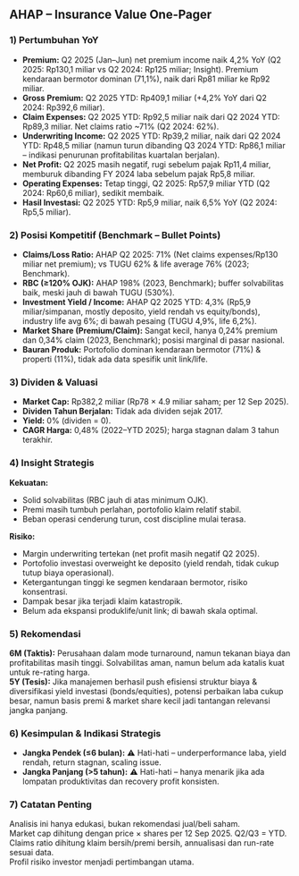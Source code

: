 ## AHAP – Insurance Value One-Pager

### 1) Pertumbuhan YoY
- **Premium:** Q2 2025 (Jan–Jun) net premium income naik 4,2% YoY (Q2 2025: Rp130,1 miliar vs Q2 2024: Rp125 miliar; Insight). Premium kendaraan bermotor dominan (71,1%), naik dari Rp81 miliar ke Rp92 miliar.
- **Gross Premium:** Q2 2025 YTD: Rp409,1 miliar (+4,2% YoY dari Q2 2024: Rp392,6 miliar).
- **Claim Expenses:** Q2 2025 YTD: Rp92,5 miliar naik dari Q2 2024 YTD: Rp89,3 miliar. Net claims ratio ~71% (Q2 2024: 62%).
- **Underwriting Income:** Q2 2025 YTD: Rp39,2 miliar, naik dari Q2 2024 YTD: Rp48,5 miliar (namun turun dibanding Q3 2024 YTD: Rp86,1 miliar – indikasi penurunan profitabilitas kuartalan berjalan).
- **Net Profit:** Q2 2025 masih negatif, rugi sebelum pajak Rp11,4 miliar, memburuk dibanding FY 2024 laba sebelum pajak Rp5,8 miliar.
- **Operating Expenses:** Tetap tinggi, Q2 2025: Rp57,9 miliar YTD (Q2 2024: Rp60,6 miliar), sedikit membaik.
- **Hasil Investasi:** Q2 2025 YTD: Rp5,9 miliar, naik 6,5% YoY (Q2 2024: Rp5,5 miliar).

### 2) Posisi Kompetitif (Benchmark – Bullet Points)
- **Claims/Loss Ratio:** AHAP Q2 2025: 71% (Net claims expenses/Rp130 miliar net premium); vs TUGU 62% & life average 76% (2023; Benchmark).
- **RBC (≥120% OJK):** AHAP 198% (2023, Benchmark); buffer solvabilitas baik, meski jauh di bawah TUGU (530%).
- **Investment Yield / Income:** AHAP Q2 2025 YTD: 4,3% (Rp5,9 miliar/simpanan, mostly deposito, yield rendah vs equity/bonds), industry life avg 6%; di bawah pesaing (TUGU 4,9%, life 6,2%).
- **Market Share (Premium/Claim):** Sangat kecil, hanya 0,24% premium dan 0,34% claim (2023, Benchmark); posisi marginal di pasar nasional.
- **Bauran Produk:** Portofolio dominan kendaraan bermotor (71%) & properti (11%), tidak ada data spesifik unit link/life.

### 3) Dividen & Valuasi
- **Market Cap:** Rp382,2 miliar (Rp78 × 4.9 miliar saham; per 12 Sep 2025).
- **Dividen Tahun Berjalan:** Tidak ada dividen sejak 2017.
- **Yield:** 0% (dividen = 0).
- **CAGR Harga:** 0,48% (2022–YTD 2025); harga stagnan dalam 3 tahun terakhir.

### 4) Insight Strategis
**Kekuatan:**
- Solid solvabilitas (RBC jauh di atas minimum OJK).
- Premi masih tumbuh perlahan, portofolio klaim relatif stabil.
- Beban operasi cenderung turun, cost discipline mulai terasa.

**Risiko:**
- Margin underwriting tertekan (net profit masih negatif Q2 2025).
- Portofolio investasi overweight ke deposito (yield rendah, tidak cukup tutup biaya operasional).
- Ketergantungan tinggi ke segmen kendaraan bermotor, risiko konsentrasi.
- Dampak besar jika terjadi klaim katastropik.
- Belum ada ekspansi produklife/unit link; di bawah skala optimal.

### 5) Rekomendasi
**6M (Taktis):** Perusahaan dalam mode turnaround, namun tekanan biaya dan profitabilitas masih tinggi. Solvabilitas aman, namun belum ada katalis kuat untuk re-rating harga.  
**5Y (Tesis):** Jika manajemen berhasil push efisiensi struktur biaya & diversifikasi yield investasi (bonds/equities), potensi perbaikan laba cukup besar, namun basis premi & market share kecil jadi tantangan relevansi jangka panjang.

### 6) Kesimpulan & Indikasi Strategis
- **Jangka Pendek (≤6 bulan):** ⚠️ Hati-hati – underperformance laba, yield rendah, return stagnan, scaling issue.
- **Jangka Panjang (>5 tahun):** ⚠️ Hati-hati – hanya menarik jika ada lompatan produktivitas dan recovery profit konsisten.

### 7) Catatan Penting
Analisis ini hanya edukasi, bukan rekomendasi jual/beli saham.  
Market cap dihitung dengan price × shares per 12 Sep 2025. Q2/Q3 = YTD. Claims ratio dihitung klaim bersih/premi bersih, annualisasi dan run-rate sesuai data.  
Profil risiko investor menjadi pertimbangan utama.